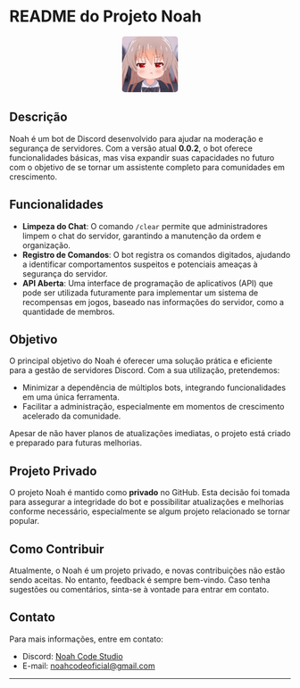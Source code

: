 # README do Projeto Noah

<div align="center" style="display: flex; justify-content: center;" title="Noah">
    <a href="https://discord.com/oauth2/authorize?client_id=1300626750895816796&permissions=8&integration_type=0&scope=bot"><img src="./Imgs/Readme photo/1.jpg" style="border-radius: 5px; width: 100px;"></a>
</div>


## Descrição

Noah é um bot de Discord desenvolvido para ajudar na moderação e segurança de servidores. Com a versão atual **0.0.2**, o bot oferece funcionalidades básicas, mas visa expandir suas capacidades no futuro com o objetivo de se tornar um assistente completo para comunidades em crescimento.

## Funcionalidades

- **Limpeza do Chat**: O comando `/clear` permite que administradores limpem o chat do servidor, garantindo a manutenção da ordem e organização.
- **Registro de Comandos**: O bot registra os comandos digitados, ajudando a identificar comportamentos suspeitos e potenciais ameaças à segurança do servidor.
- **API Aberta**: Uma interface de programação de aplicativos (API) que pode ser utilizada futuramente para implementar um sistema de recompensas em jogos, baseado nas informações do servidor, como a quantidade de membros.

## Objetivo

O principal objetivo do Noah é oferecer uma solução prática e eficiente para a gestão de servidores Discord. Com a sua utilização, pretendemos:
- Minimizar a dependência de múltiplos bots, integrando funcionalidades em uma única ferramenta.
- Facilitar a administração, especialmente em momentos de crescimento acelerado da comunidade.
  
Apesar de não haver planos de atualizações imediatas, o projeto está criado e preparado para futuras melhorias.

## Projeto Privado

O projeto Noah é mantido como **privado** no GitHub. Esta decisão foi tomada para assegurar a integridade do bot e possibilitar atualizações e melhorias conforme necessário, especialmente se algum projeto relacionado se tornar popular.

## Como Contribuir

Atualmente, o Noah é um projeto privado, e novas contribuições não estão sendo aceitas. No entanto, feedback é sempre bem-vindo. Caso tenha sugestões ou comentários, sinta-se à vontade para entrar em contato.


## Contato

Para mais informações, entre em contato:
- Discord: [Noah Code Studio](https://discord.gg/e2ybwam7Py)
- E-mail: noahcodeoficial@gmail.com

---
